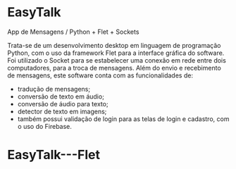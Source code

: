 # EasyTalk
App de Mensagens / Python + Flet + Sockets

Trata-se de um desenvolvimento desktop em linguagem de programação Python, com o uso da framework Flet para a interface gráfica do software.
Foi utilizado o Socket para se estabelecer uma conexão em rede entre dois computadores, para a troca de mensagens.
Além do envio e recebimento de mensagens, este software conta com as funcionalidades de: 
- tradução de mensagens;
- conversão de texto em áudio;
- conversão de áudio para texto;
- detector de texto em imagens;
- também possui validação de login para as telas de login e cadastro, com o uso do Firebase.
# EasyTalk---Flet
